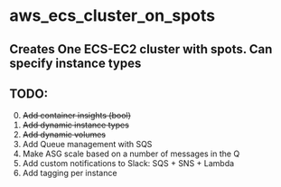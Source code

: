# aws_ecs_cluster_on_spots

## Creates One ECS-EC2 cluster with spots. Can specify instance types

## TODO:
0. ~~Add container insights (bool)~~
1. ~~Add dynamic instance types~~
2. ~~Add dynamic volumes~~
3. Add Queue management with SQS
4. Make ASG scale based on a number of messages in the Q
5. Add custom notifications to Slack: SQS + SNS + Lambda
6. Add tagging per instance
